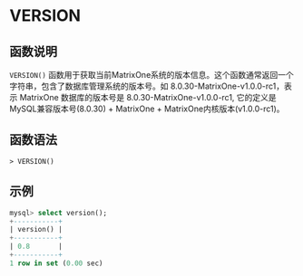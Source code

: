 # **VERSION**

## **函数说明**

`VERSION()` 函数用于获取当前MatrixOne系统的版本信息。这个函数通常返回一个字符串，包含了数据库管理系统的版本号。如 8.0.30-MatrixOne-v1.0.0-rc1，表示 MatrixOne 数据库的版本号是 8.0.30-MatrixOne-v1.0.0-rc1, 它的定义是 MySQL兼容版本号(8.0.30) + MatrixOne + MatrixOne内核版本(v1.0.0-rc1)。

## **函数语法**

```
> VERSION()
```

## **示例**

```sql
mysql> select version();
+-----------+
| version() |
+-----------+
| 0.8       |
+-----------+
1 row in set (0.00 sec)
```
